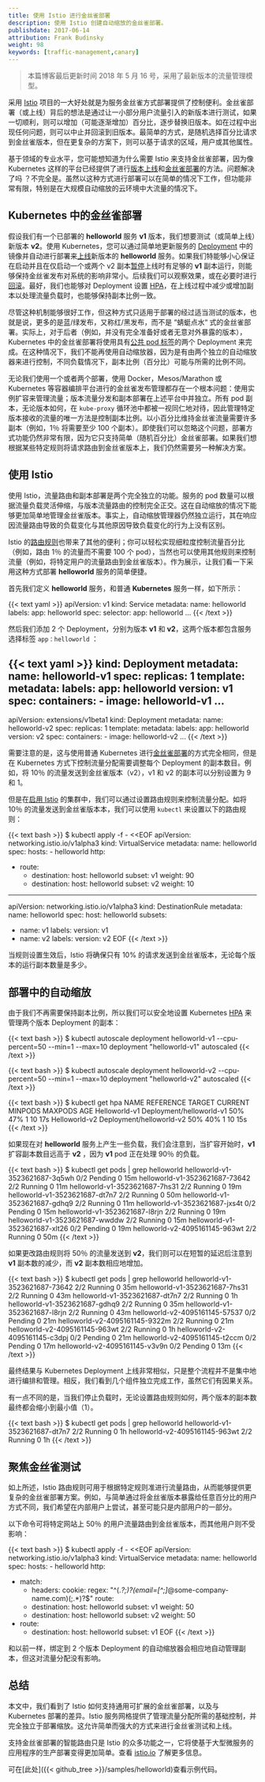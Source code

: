 ```yaml
---
title: 使用 Istio 进行金丝雀部署
description: 使用 Istio 创建自动缩放的金丝雀部署。
publishdate: 2017-06-14
attribution: Frank Budinsky
weight: 98
keywords: [traffic-management,canary]
---
```


> 本篇博客最后更新时间 2018 年 5 月 16 号，采用了最新版本的流量管理模型。

采用 [Istio](/zh/) 项目的一大好处就是为服务金丝雀方式部署提供了控制便利。金丝雀部署（或上线）背后的想法是通过让一小部分用户流量引入的新版本进行测试，如果一切顺利，则可以增加（可能逐渐增加）百分比，逐步替换旧版本。如在过程中出现任何问题，则可以中止并回滚到旧版本。最简单的方式，是随机选择百分比请求到金丝雀版本，但在更复杂的方案下，则可以基于请求的区域，用户或其他属性。

基于领域的专业水平，您可能想知道为什么需要 Istio 来支持金丝雀部署，因为像 Kubernetes 这样的平台已经提供了进行[版本上线](https://kubernetes.io/docs/concepts/workloads/controllers/deployment/#updating-a-deployment)和[金丝雀部署](https://kubernetes.io/docs/concepts/cluster-administration/manage-deployment/#canary-deployments)的方法。问题解决了吗 ？不完全是。虽然以这种方式进行部署可以在简单的情况下工作，但功能非常有限，特别是在大规模自动缩放的云环境中大流量的情况下。

## Kubernetes 中的金丝雀部署

假设我们有一个已部署的 **helloworld** 服务 **v1** 版本，我们想要测试（或简单上线）新版本 **v2**。使用 Kubernetes，您可以通过简单地更新服务的 [Deployment](https://kubernetes.io/docs/concepts/workloads/controllers/deployment/) 中的镜像并自动进行部署来[上线](https://kubernetes.io/docs/concepts/workloads/controllers/deployment/#updating-a-deployment)新版本的 **helloworld** 服务。如果我们特能够小心保证在启动并且在仅启动一个或两个 v2 副本[暂停](https://kubernetes.io/docs/concepts/workloads/controllers/deployment/#pausing-and-resuming-a-deployment)上线时有足够的 **v1** 副本运行，则能够保持金丝雀发布对系统的影响非常小。后续我们可以观察效果，或在必要时进行[回滚](https://kubernetes.io/docs/concepts/workloads/controllers/deployment/#rolling-back-a-deployment)。最好，我们也能够对 Deployment 设置 [HPA](https://kubernetes.io/docs/concepts/workloads/controllers/deployment/#scaling-a-deployment)，在上线过程中减少或增加副本以处理流量负载时，也能够保持副本比例一致。

尽管这种机制能够很好工作，但这种方式只适用于部署的经过适当测试的版本，也就是说，更多的是蓝/绿发布，又称红/黑发布，而不是 “蜻蜓点水“ 式的金丝雀部署。实际上，对于后者（例如，并没有完全准备好或者无意对外暴露的版本），Kubernetes 中的金丝雀部署将使用具有[公共 pod 标签](https://kubernetes.io/docs/concepts/cluster-administration/manage-deployment/#using-labels-effectively)的两个 Deployment 来完成。在这种情况下，我们不能再使用自动缩放器，因为是有由两个独立的自动缩放器来进行控制，不同负载情况下，副本比例（百分比）可能与所需的比例不同。

无论我们使用一个或者两个部署，使用 Docker，Mesos/Marathon 或 Kubernetes 等容器编排平台进行的金丝雀发布管理都存在一个根本问题：使用实例扩容来管理流量；版本流量分发和副本部署在上述平台中并独立。所有 pod 副本，无论版本如何，在 `kube-proxy` 循环池中都被一视同仁地对待，因此管理特定版本接收的流量的唯一方法是控制副本比例。以小百分比维持金丝雀流量需要许多副本（例如，1％ 将需要至少 100 个副本）。即使我们可以忽略这个问题，部署方式功能仍然非常有限，因为它只支持简单（随机百分比）金丝雀部署。如果我们想根据某些特定规则将请求路由到金丝雀版本上，我们仍然需要另一种解决方案。

## 使用 Istio

使用 Istio，流量路由和副本部署是两个完全独立的功能。服务的 pod 数量可以根据流量负载灵活伸缩，与版本流量路由的控制完全正交。这在自动缩放的情况下能够更加简单地管理金丝雀版本。事实上，自动缩放管理器仍然独立运行，其在响应因流量路由导致的负载变化与其他原因导致负载变化的行为上没有区别。

Istio 的[路由规则](/zh/docs/concepts/traffic-management/#规则配置)也带来了其他的便利；你可以轻松实现细粒度控制流量百分比（例如，路由 1％ 的流量而不需要 100 个 pod），当然也可以使用其他规则来控制流量（例如，将特定用户的流量路由到金丝雀版本）。作为展示，让我们看一下采用这种方式部署 **helloworld** 服务的简单便捷。

首先我们定义 **helloworld** 服务，和普通 **Kubernetes** 服务一样，如下所示：

{{< text yaml >}}
apiVersion: v1
kind: Service
metadata:
name: helloworld
labels:
  app: helloworld
spec:
  selector:
    app: helloworld
  ...
{{< /text >}}

然后我们添加 2 个 Deployment，分别为版本 **v1** 和 **v2**，这两个版本都包含服务选择标签 `app：helloworld` ：

{{< text yaml >}}
kind: Deployment
metadata:
  name: helloworld-v1
spec:
  replicas: 1
  template:
    metadata:
      labels:
        app: helloworld
        version: v1
    spec:
      containers:
      - image: helloworld-v1
        ...
---
apiVersion: extensions/v1beta1
kind: Deployment
metadata:
  name: helloworld-v2
spec:
  replicas: 1
  template:
    metadata:
      labels:
        app: helloworld
        version: v2
    spec:
      containers:
      - image: helloworld-v2
        ...
{{< /text >}}

需要注意的是，这与使用普通 Kubernetes 进行[金丝雀部署](https://kubernetes.io/docs/concepts/cluster-administration/manage-deployment/#canary-deployments)的方式完全相同，但是在 Kubernetes 方式下控制流量分配需要调整每个 Deployment 的副本数目。例如，将 10％ 的流量发送到金丝雀版本（v2），v1 和 v2 的副本可以分别设置为 9 和 1。

但是在[启用 Istio](/zh/docs/setup/) 的集群中，我们可以通过设置路由规则来控制流量分配。如将 10％ 的流量发送到金丝雀版本本，我们可以使用 `kubectl` 来设置以下的路由规则：

{{< text bash >}}
$ kubectl apply -f - <<EOF
apiVersion: networking.istio.io/v1alpha3
kind: VirtualService
metadata:
  name: helloworld
spec:
  hosts:
    - helloworld
  http:
  - route:
    - destination:
        host: helloworld
        subset: v1
        weight: 90
    - destination:
        host: helloworld
        subset: v2
        weight: 10
---
apiVersion: networking.istio.io/v1alpha3
kind: DestinationRule
metadata:
  name: helloworld
spec:
  host: helloworld
  subsets:
  - name: v1
    labels:
      version: v1
  - name: v2
    labels:
      version: v2
EOF
{{< /text >}}

当规则设置生效后，Istio 将确保只有 10% 的请求发送到金丝雀版本，无论每个版本的运行副本数量是多少。

## 部署中的自动缩放

由于我们不再需要保持副本比例，所以我们可以安全地设置 Kubernetes [HPA](https://kubernetes.io/docs/tasks/run-application/horizontal-pod-autoscale/) 来管理两个版本 Deployment 的副本：

{{< text bash >}}
$ kubectl autoscale deployment helloworld-v1 --cpu-percent=50 --min=1 --max=10
deployment "helloworld-v1" autoscaled
{{< /text >}}

{{< text bash >}}
$ kubectl autoscale deployment helloworld-v2 --cpu-percent=50 --min=1 --max=10
deployment "helloworld-v2" autoscaled
{{< /text >}}

{{< text bash >}}
$ kubectl get hpa
NAME           REFERENCE                 TARGET  CURRENT  MINPODS  MAXPODS  AGE
Helloworld-v1  Deployment/helloworld-v1  50%     47%      1        10       17s
Helloworld-v2  Deployment/helloworld-v2  50%     40%      1        10       15s
{{< /text >}}

如果现在对 **helloworld** 服务上产生一些负载，我们会注意到，当扩容开始时，**v1** 扩容副本数目远高于 **v2** ，因为 **v1** pod 正在处理 90％ 的负载。

{{< text bash >}}
$ kubectl get pods | grep helloworld
helloworld-v1-3523621687-3q5wh   0/2       Pending   0          15m
helloworld-v1-3523621687-73642   2/2       Running   0          11m
helloworld-v1-3523621687-7hs31   2/2       Running   0          19m
helloworld-v1-3523621687-dt7n7   2/2       Running   0          50m
helloworld-v1-3523621687-gdhq9   2/2       Running   0          11m
helloworld-v1-3523621687-jxs4t   0/2       Pending   0          15m
helloworld-v1-3523621687-l8rjn   2/2       Running   0          19m
helloworld-v1-3523621687-wwddw   2/2       Running   0          15m
helloworld-v1-3523621687-xlt26   0/2       Pending   0          19m
helloworld-v2-4095161145-963wt   2/2       Running   0          50m
{{< /text >}}

如果更改路由规则将 50％ 的流量发送到 **v2**，我们则可以在短暂的延迟后注意到 **v1** 副本数的减少，而 **v2** 副本数相应地增加。

{{< text bash >}}
$ kubectl get pods | grep helloworld
helloworld-v1-3523621687-73642   2/2       Running   0          35m
helloworld-v1-3523621687-7hs31   2/2       Running   0          43m
helloworld-v1-3523621687-dt7n7   2/2       Running   0          1h
helloworld-v1-3523621687-gdhq9   2/2       Running   0          35m
helloworld-v1-3523621687-l8rjn   2/2       Running   0          43m
helloworld-v2-4095161145-57537   0/2       Pending   0          21m
helloworld-v2-4095161145-9322m   2/2       Running   0          21m
helloworld-v2-4095161145-963wt   2/2       Running   0          1h
helloworld-v2-4095161145-c3dpj   0/2       Pending   0          21m
helloworld-v2-4095161145-t2ccm   0/2       Pending   0          17m
helloworld-v2-4095161145-v3v9n   0/2       Pending   0          13m
{{< /text >}}

最终结果与 Kubernetes Deployment 上线非常相似，只是整个流程并不是集中地进行编排和管理。相反，我们看到几个组件独立完成工作，虽然它们有因果关系。

有一点不同的是，当我们停止负载时，无论设置路由规则如何，两个版本的副本数最终都会缩小到最小值（1）。

{{< text bash >}}
$ kubectl get pods | grep helloworld
helloworld-v1-3523621687-dt7n7   2/2       Running   0          1h
helloworld-v2-4095161145-963wt   2/2       Running   0          1h
{{< /text >}}

## 聚焦金丝雀测试

如上所述，Istio 路由规则可用于根据特定规则准进行流量路由，从而能够提供更复杂的金丝雀部署方案。例如，与简单通过将金丝雀版本暴露给任意百分比的用户方式不同，我们希望在内部用户上尝试，甚至可能只是内部用户的一部分。

以下命令可将特定网站上 50％ 的用户流量路由到金丝雀版本，而其他用户则不受影响：

{{< text bash >}}
$ kubectl apply -f - <<EOF
apiVersion: networking.istio.io/v1alpha3
kind: VirtualService
metadata:
  name: helloworld
spec:
  hosts:
    - helloworld
  http:
  - match:
    - headers:
        cookie:
          regex: "^(.*?;)?(email=[^;]*@some-company-name.com)(;.*)?$"
    route:
    - destination:
        host: helloworld
        subset: v1
        weight: 50
    - destination:
        host: helloworld
        subset: v2
        weight: 50
  - route:
    - destination:
        host: helloworld
        subset: v1
EOF
{{< /text >}}

和以前一样，绑定到 2 个版本 Deployment 的自动缩放器会相应地自动管理副本，但这对流量分配没有影响。

## 总结

本文中，我们看到了 Istio 如何支持通用可扩展的金丝雀部署，以及与 Kubernetes 部署的差异。Istio 服务网格提供了管理流量分配所需的基础控制，并完全独立于部署缩放。这允许简单而强大的方式来进行金丝雀测试和上线。

支持金丝雀部署的智能路由只是 Istio 的众多功能之一，它将使基于大型微服务的应用程序的生产部署变得更加简单。查看 [istio.io](/zh/) 了解更多信息。

可在[此处]({{< github_tree >}}/samples/helloworld)查看示例代码。
